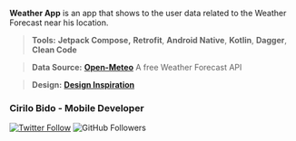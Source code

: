 **Weather App** is an app that shows to the user data related to the Weather Forecast near his location.

> **Tools:** **Jetpack Compose,**  **Retrofit**, **Android Native**, **Kotlin**, **Dagger**, **Clean Code**

> **Data Source:** **[Open-Meteo](https://open-meteo.com/en/docs)** A free Weather Forecast API

> **Design:** **[Design Inspiration](https://www.uplabs.com/posts/weather-app-ui-ux-design)**

### Cirilo Bido - Mobile Developer
[![Twitter Follow](https://img.shields.io/twitter/follow/cirilobido?style=for-the-badge&logo=twitter&color=blue)](https://twitter.com/cirilobido)
![GitHub Followers](https://img.shields.io/github/followers/cirilobido?style=for-the-badge&logo=github&color=blue)
